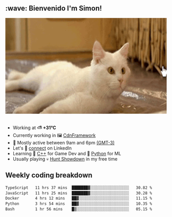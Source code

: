 <h2>:wave: <b>Bienvenido I'm Simon!&nbsp;</b></h2>

<section>
  <img src="./static/banner.gif" height=300 width=1000>
</section>

<br>

<ul>
  <li>
		<!--START_SECTION:weather-->
		Working at <b>⛅️  +31°C</b>
		<!--END_SECTION:weather-->
  </li>
  <li>
    Currently working in 🖼️&nbsp;<a href=https://github.com/snapverse/cdn-framework target=_blank>CdnFramework</a>
  </li>
  <li>
    🚩 Mostly active between 9am and 6pm <a href=https://onlinealarmkur.com/world/es target=_blank>(GMT-3)</a>
  </li>
  <li>
    Let's 🔗&nbsp;<a href=https://www.linkedin.com/in/itsimmons target=_blank>connect</a> on LinkedIn
  </li>
  <li>
    Learning 👴&nbsp;<a href=https://images3.memedroid.com/images/UPLOADED755/65f2bce6734f6.webp target=_blank>C++</a> for Game Dev and 🐍&nbsp;<a href=https://qph.cf2.quoracdn.net/main-qimg-4472b6229cb75bf66ab531f3ebd4f975-lq target=_blank>Python</a> for ML
  </li>
  <li>
    Usually playing 💀&nbsp;<a href=https://www.huntshowdown.com target=_blank>Hunt Showdown</a> in my free time
  </li>
</ul>

<h2><b>Weekly coding breakdown </b></h2>

<!--START_SECTION:waka-->

```txt
TypeScript   11 hrs 37 mins  ███████▓░░░░░░░░░░░░░░░░░   30.82 %
JavaScript   11 hrs 25 mins  ███████▓░░░░░░░░░░░░░░░░░   30.28 %
Docker       4 hrs 12 mins   ██▓░░░░░░░░░░░░░░░░░░░░░░   11.15 %
Python       3 hrs 54 mins   ██▓░░░░░░░░░░░░░░░░░░░░░░   10.35 %
Bash         1 hr 56 mins    █▒░░░░░░░░░░░░░░░░░░░░░░░   05.15 %
```

<!--END_SECTION:waka-->
